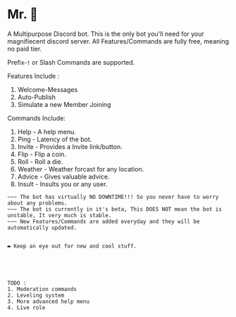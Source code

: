 # **Mr. 👑**

A Multipurpose Discord bot.
This is the only bot you'll need for your magnifiecent discord server.
All Features/Commands are fully free, meaning no paid tier.

Prefix-**`!`** or Slash Commands are supported.

Features Include : 
1. Welcome-Messages
2. Auto-Publish
3. Simulate a new Member Joining

Commands Include:
1. Help - A help menu.
2. Ping - Latency of the bot.
3. Invite - Provides a Invite link/button.
4. Flip - Flip a coin.
5. Roll - Roll a die.
6. Weather - Weather forcast for any location.
7. Advice - Gives valuable advice.
8. Insult - Insults you or any user.

~~~ All your server specific settings are stored on a Cloud-Based Database.
~~~ The bot has virtually NO DOWNTIME!!! So you never have to worry about any problems.
~~~ The bot is currently in it's beta, This DOES NOT mean the bot is unstable, It very much is stable.
~~~ New Features/Commands are added everyday and they will be automatically updated.


▬ Keep an eye out for new and cool stuff.





TODO : 
1. Moderation commands
2. Leveling system
3. More advanced help menu
4. Live role
